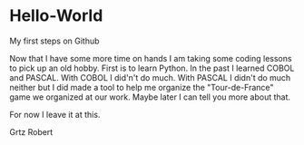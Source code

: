 # Hello-World
My first steps on Github

Now that I have some more time on hands I am taking some coding lessons to pick up an old hobby. First is to learn Python. In the past I learned COBOL and PASCAL. With COBOL I did'n't do much. With PASCAL I didn't do much neither but I did made a tool to help me organize the "Tour-de-France" game we organized at our work.
Maybe later I can tell you more about that.

For now I leave it at this.

Grtz
Robert
